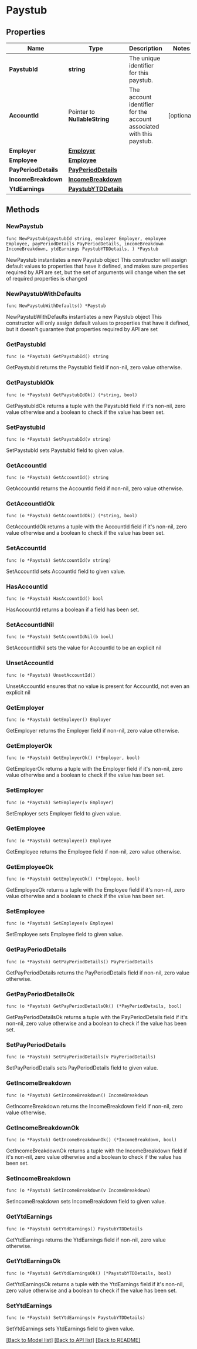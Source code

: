 # Paystub

## Properties

Name | Type | Description | Notes
------------ | ------------- | ------------- | -------------
**PaystubId** | **string** | The unique identifier for this paystub. | 
**AccountId** | Pointer to **NullableString** | The account identifier for the account associated with this paystub. | [optional] 
**Employer** | [**Employer**](Employer.md) |  | 
**Employee** | [**Employee**](Employee.md) |  | 
**PayPeriodDetails** | [**PayPeriodDetails**](PayPeriodDetails.md) |  | 
**IncomeBreakdown** | [**IncomeBreakdown**](IncomeBreakdown.md) |  | 
**YtdEarnings** | [**PaystubYTDDetails**](PaystubYTDDetails.md) |  | 

## Methods

### NewPaystub

`func NewPaystub(paystubId string, employer Employer, employee Employee, payPeriodDetails PayPeriodDetails, incomeBreakdown IncomeBreakdown, ytdEarnings PaystubYTDDetails, ) *Paystub`

NewPaystub instantiates a new Paystub object
This constructor will assign default values to properties that have it defined,
and makes sure properties required by API are set, but the set of arguments
will change when the set of required properties is changed

### NewPaystubWithDefaults

`func NewPaystubWithDefaults() *Paystub`

NewPaystubWithDefaults instantiates a new Paystub object
This constructor will only assign default values to properties that have it defined,
but it doesn't guarantee that properties required by API are set

### GetPaystubId

`func (o *Paystub) GetPaystubId() string`

GetPaystubId returns the PaystubId field if non-nil, zero value otherwise.

### GetPaystubIdOk

`func (o *Paystub) GetPaystubIdOk() (*string, bool)`

GetPaystubIdOk returns a tuple with the PaystubId field if it's non-nil, zero value otherwise
and a boolean to check if the value has been set.

### SetPaystubId

`func (o *Paystub) SetPaystubId(v string)`

SetPaystubId sets PaystubId field to given value.


### GetAccountId

`func (o *Paystub) GetAccountId() string`

GetAccountId returns the AccountId field if non-nil, zero value otherwise.

### GetAccountIdOk

`func (o *Paystub) GetAccountIdOk() (*string, bool)`

GetAccountIdOk returns a tuple with the AccountId field if it's non-nil, zero value otherwise
and a boolean to check if the value has been set.

### SetAccountId

`func (o *Paystub) SetAccountId(v string)`

SetAccountId sets AccountId field to given value.

### HasAccountId

`func (o *Paystub) HasAccountId() bool`

HasAccountId returns a boolean if a field has been set.

### SetAccountIdNil

`func (o *Paystub) SetAccountIdNil(b bool)`

 SetAccountIdNil sets the value for AccountId to be an explicit nil

### UnsetAccountId
`func (o *Paystub) UnsetAccountId()`

UnsetAccountId ensures that no value is present for AccountId, not even an explicit nil
### GetEmployer

`func (o *Paystub) GetEmployer() Employer`

GetEmployer returns the Employer field if non-nil, zero value otherwise.

### GetEmployerOk

`func (o *Paystub) GetEmployerOk() (*Employer, bool)`

GetEmployerOk returns a tuple with the Employer field if it's non-nil, zero value otherwise
and a boolean to check if the value has been set.

### SetEmployer

`func (o *Paystub) SetEmployer(v Employer)`

SetEmployer sets Employer field to given value.


### GetEmployee

`func (o *Paystub) GetEmployee() Employee`

GetEmployee returns the Employee field if non-nil, zero value otherwise.

### GetEmployeeOk

`func (o *Paystub) GetEmployeeOk() (*Employee, bool)`

GetEmployeeOk returns a tuple with the Employee field if it's non-nil, zero value otherwise
and a boolean to check if the value has been set.

### SetEmployee

`func (o *Paystub) SetEmployee(v Employee)`

SetEmployee sets Employee field to given value.


### GetPayPeriodDetails

`func (o *Paystub) GetPayPeriodDetails() PayPeriodDetails`

GetPayPeriodDetails returns the PayPeriodDetails field if non-nil, zero value otherwise.

### GetPayPeriodDetailsOk

`func (o *Paystub) GetPayPeriodDetailsOk() (*PayPeriodDetails, bool)`

GetPayPeriodDetailsOk returns a tuple with the PayPeriodDetails field if it's non-nil, zero value otherwise
and a boolean to check if the value has been set.

### SetPayPeriodDetails

`func (o *Paystub) SetPayPeriodDetails(v PayPeriodDetails)`

SetPayPeriodDetails sets PayPeriodDetails field to given value.


### GetIncomeBreakdown

`func (o *Paystub) GetIncomeBreakdown() IncomeBreakdown`

GetIncomeBreakdown returns the IncomeBreakdown field if non-nil, zero value otherwise.

### GetIncomeBreakdownOk

`func (o *Paystub) GetIncomeBreakdownOk() (*IncomeBreakdown, bool)`

GetIncomeBreakdownOk returns a tuple with the IncomeBreakdown field if it's non-nil, zero value otherwise
and a boolean to check if the value has been set.

### SetIncomeBreakdown

`func (o *Paystub) SetIncomeBreakdown(v IncomeBreakdown)`

SetIncomeBreakdown sets IncomeBreakdown field to given value.


### GetYtdEarnings

`func (o *Paystub) GetYtdEarnings() PaystubYTDDetails`

GetYtdEarnings returns the YtdEarnings field if non-nil, zero value otherwise.

### GetYtdEarningsOk

`func (o *Paystub) GetYtdEarningsOk() (*PaystubYTDDetails, bool)`

GetYtdEarningsOk returns a tuple with the YtdEarnings field if it's non-nil, zero value otherwise
and a boolean to check if the value has been set.

### SetYtdEarnings

`func (o *Paystub) SetYtdEarnings(v PaystubYTDDetails)`

SetYtdEarnings sets YtdEarnings field to given value.



[[Back to Model list]](../README.md#documentation-for-models) [[Back to API list]](../README.md#documentation-for-api-endpoints) [[Back to README]](../README.md)


